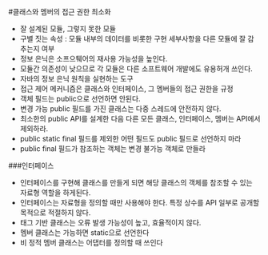 #클래스와 멤버의 접근 권한 최소화
- 잘 설계된 모듈,  그렇지 못한 모듈
 - 구별 짓는 속성 : 모듈 내부의 데이터를 비롯한 구현 세부사항을 다른 모듈에 잘 감추는지 여부
- 정보 은닉은 소프으퉤어의 재사용 가능성을 높인다.
- 모듈간 의존성이 낮으므로 각 모듈은 다른 소프트웨어 개발에도 유용허개 쓰인다.
- 자바의 정보 은닉 원칙을 실현하는 도구
 - 접근 제어 메커니즘은 클래스와 인터페이스, 그 멤버들의 접근 권한을 규정
- 객체 필드는 public으로 선언하면 안된다.
 - 변경 가능 public 필드를 가진 클래스는 다중 스레드에 안전하지 않다.
- 최소한의 public API를 설계한 다음 다른 모든 클래스, 인터페이스, 멤버는 API에서 제외하라.
- public static final 필드를 제외한 어떤 필드도 public 필드로 선언하지 마라
- public final 필드가 참조하는 객체는 변경 불가능 객체로 만들라

###인터페이스
- 인터페이스를 구현해 클래스를 만들게 되면 해당 클래스의 객체를 참조할 수 있는 자료형 역할을 하게된다.
- 인터페이스는 자료형을 정의할 때만 사용해야 한다. 특정 상수를 API 일부로 공개할 목적으로 적절하지 않다.
- 태그 기반 클래스는 오류 발생 가능성이 높고, 효율적이지 않다.
- 멤버 클래스는 가능하면 static으로 선언한다
- 비 정적 멤버 클래스는 어댑터를 정의할 때 쓰인다

